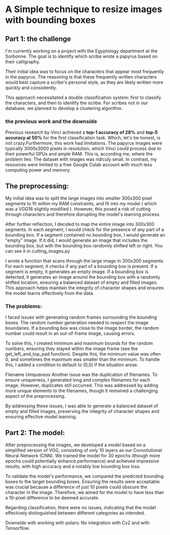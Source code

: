 # A Simple technique to resize images with bounding boxes

## Part 1: the challenge
I'm currently working on a project with the Egyptology department at the Sorbonne. The goal is to identify which scribe wrote a papyrus based on their calligraphy.

Their initial idea was to focus on the characters that appear most frequently in the papyrus. The reasoning is that these frequently written characters would best capture a scribe's personal style, as they are likely written more quickly and consistently.

This approach necessitated a double classification system: first to classify the characters, and then to identify the scribe. For scribes not in our database, we planned to develop a clustering algorithm.

### the previous work and the downside
Previous research by Vinci achieved a __top-1 accuracy of 28%__ and __top-5 accuracy at 50%__ for the first classification task. Which, let's be honest, is not crazy.Furthermore, this work had limitations. The papyrus images were typically 3000x3000 pixels in resolution, which Vinci could process due to their powerful GPUs and ample RAM. This is, according me, where the problem lies: The dataset with images was ridiculy small. In contrast, my resources were limited to a free Google Colab account with much less computing power and memory.

## The preprocessing:
My initial idea was to split the large images into smaller 300x300 pixel segments to fit within my RAM constraints, and fit into my model ( which was a VGG16 slightly modified ). However, this posed a risk of cutting through characters and therefore disrupting the model's learning process.

After further reflection, I decided to map the entire image into 300x300 segments. In each segment, I would check for the presence of any part of a bounding box. If a segment contained no bounding box, I would generate an "empty" image. If it did, I would generate an image that includes the bounding box, but with the bounding box randomly shifted left or right. You can see it in cutting_images.py 

I wrote a function that scans through the large image in 300x300 segments. For each segment, it checks if any part of a bounding box is present. If a segment is empty, it generates an empty image. If a bounding box is detected, it generates an image around the bounding box with a randomly shifted location, ensuring a balanced dataset of empty and filled images. This approach helps maintain the integrity of character shapes and ensures the model learns effectively from the data.



### The problems:
I faced issues with generating random frames surrounding the bounding boxes. The random number generation needed to respect the image boundaries. If a bounding box was close to the image border, the random number could result in an out-of-frame image, causing errors.

To solve this, I created minimum and maximum bounds for the random numbers, ensuring they stayed within the image frame (see the get_left_and_top_pad function). Despite this, the minimum value was often 0, and sometimes the maximum was smaller than the minimum. To handle this, I added a condition to default to (0,0) if the situation arose.

Filename Uniqueness
Another issue was the duplication of filenames. To ensure uniqueness, I generated long and complex filenames for each image. However, duplicates still occurred. This was addressed by adding more unique elements to the filenames, though it remained a challenging aspect of the preprocessing.

By addressing these issues, I was able to generate a balanced dataset of empty and filled images, preserving the integrity of character shapes and ensuring effective model learning.


## Part 2: The model:
After preprocessing the images, we developed a model based on a simplified version of VGG, consisting of only 10 layers as our Convolutional Neural Network (CNN). We trained the model for 30 epochs (though more epochs could potentially enhance performance) and achieved impressive results, with high accuracy and a notably low bounding box loss.

To validate the model's performance, we compared the predicted bounding boxes to the target bounding boxes. Ensuring the results were acceptable was crucial because a difference of just 10 pixels could obscure the character in the image. Therefore, we aimed for the model to have less than a 10-pixel difference to be deemed accurate.

Regarding classification, there were no issues, indicating that the model effectively distinguished between different categories as intended.










Downside with working with polars: No integration with Cv2 and with Tensorflow.
